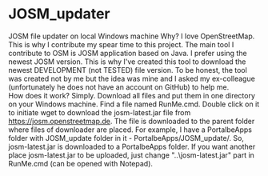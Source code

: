 # JOSM_updater
JOSM file updater on local Windows machine
Why?
I love OpenStreetMap. This is why I contribute my spear time to this project.
The main tool I contribute to OSM is JOSM application based on Java.
I prefer using the newest JOSM version. This is why I've created this tool to download the newest DEVELOPMENT (not TESTED) file version. 
To be honest, the tool was created not by me but the idea was mine and I asked my ex-colleague (unfortunately he does not have an account on GitHub) to help me.  
How does it work?
Simply. Download all files and put them in one directory on your Windows machine. Find a file named RunMe.cmd. Double click on it to initiate wget to download the josm-latest.jar file from https://josm.openstreetmap.de. The file is downloaded to the parent folder where files of downloader are placed. For example, I have a PortalbeApps folder with  JOSM_update folder in it - PortalbeApps/JOSM_update/. So, josm-latest.jar is downloaded to a PortalbeApps folder.
If you want another place josm-latest.jar to be uploaded, just change "..\josm-latest.jar" part in RunMe.cmd (can be opened with Notepad).
